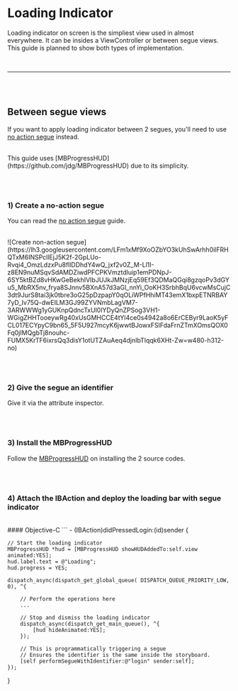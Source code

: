 # Loading Indicator
Loading indicator on screen is the simpliest view used in almost everywhere.
It can be insides a ViewController or between segue views. This guide is planned
to show both types of implementation.

<br><hr><br><br>

## Between segue views
If you want to apply loading indicator between 2 segues, you'll need to use
[no action segue](https://github.com/hollowaykeanho/learning/tree/master/ios/create_segue_with_no_action) instead.

<br>
This guide uses [MBProgressHUD](https://github.com/jdg/MBProgressHUD) due to
its simplicity.

<br><br>
### 1) Create a no-action segue
You can read the [no action segue](https://github.com/hollowaykeanho/learning/tree/master/ios/create_segue_with_no_action) guide.

<br>
![Create non-action segue](https://lh3.googleusercontent.com/LFm1xMf9XoOZbYO3kUhSwArhh0ilFRHQTxM6INSPcllEjJ5K2f-2GpLUo-Rvqi4_OmzLdzxPu8fllDDhdY4wQ_jxf2v0Z_M-Ll1I-z8EN9nuMSqvSdAMDZiwdPFCPKVmztdluip1emPDNpJ-6SY5ktBZd8vHKwGeBekhIVIbJUJkJMNzjEq59Ef3QDMaQGqi8gzqoPv3dGYu5_MbRX5nv_frya8SJnnv5BXnA57d3aGl_nnYi_OoKH3SrbhBqU6vcwMsCujC3dt9JurS8tai3jk0tbre3oG25pDzpapY0qOLiWPfHhiMT43emX1bxpETNRBAY7yD_Iv75Q-dwEILM3GJ99ZYVNmbLagVM7-3ARWWWg1yGUKnpQdncTxUl0lYDyQnZPSog3VH1-WGigZHHTooeywRg40xUsGMHCCE4tYl4ce0s4942a8o6ErCEByr9LaoK5yFCL017ECYpyC9bn65_5F5U927mcyK6jwwtBJowxFSlFdaFrnZTmXOmsQOX0Fq0jIMQgbTj8nouhc-FUMX5KrTF6ixrsQq3disY1otUTZAuAeq4djnIbTlqqk6XHt-Zw=w480-h312-no)


<br><br>
### 2) Give the segue an identifier
Give it via the attribute inspector.

<br><br>
### 3) Install the MBProgressHUD
Follow the [MBProgressHUD](https://github.com/jdg/MBProgressHUD) on installing
the 2 source codes.

<br><br>
### 4) Attach the IBAction and deploy the loading bar with segue indicator

<br>
#### Objective-C
```
- (IBAction)didPressedLogin:(id)sender {
    
    // Start the loading indicator
    MBProgressHUD *hud = [MBProgressHUD showHUDAddedTo:self.view animated:YES];
    hud.label.text = @"Loading";
    hud.progress = YES;
    
    dispatch_async(dispatch_get_global_queue( DISPATCH_QUEUE_PRIORITY_LOW, 0), ^{
        
        // Perform the operations here
        ...
        
        // Stop and dismiss the loading indicator
        dispatch_async(dispatch_get_main_queue(), ^{
            [hud hideAnimated:YES];
        });
        
        // This is programmatically triggering a segue
        // Ensures the identifier is the same inside the storyboard.
        [self performSegueWithIdentifier:@"login" sender:self];
    });
    
}
```
